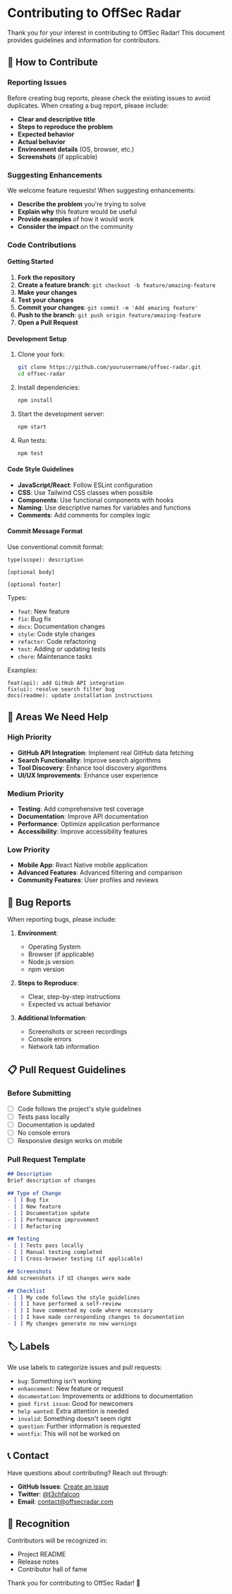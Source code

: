 # Contributing to OffSec Radar

Thank you for your interest in contributing to OffSec Radar! This document provides guidelines and information for contributors.

## 🤝 How to Contribute

### Reporting Issues

Before creating bug reports, please check the existing issues to avoid duplicates. When creating a bug report, please include:

- **Clear and descriptive title**
- **Steps to reproduce the problem**
- **Expected behavior**
- **Actual behavior**
- **Environment details** (OS, browser, etc.)
- **Screenshots** (if applicable)

### Suggesting Enhancements

We welcome feature requests! When suggesting enhancements:

- **Describe the problem** you're trying to solve
- **Explain why** this feature would be useful
- **Provide examples** of how it would work
- **Consider the impact** on the community

### Code Contributions

#### Getting Started

1. **Fork the repository**
2. **Create a feature branch**: `git checkout -b feature/amazing-feature`
3. **Make your changes**
4. **Test your changes**
5. **Commit your changes**: `git commit -m 'Add amazing feature'`
6. **Push to the branch**: `git push origin feature/amazing-feature`
7. **Open a Pull Request**

#### Development Setup

1. Clone your fork:
   ```bash
   git clone https://github.com/yourusername/offsec-radar.git
   cd offsec-radar
   ```

2. Install dependencies:
   ```bash
   npm install
   ```

3. Start the development server:
   ```bash
   npm start
   ```

4. Run tests:
   ```bash
   npm test
   ```

#### Code Style Guidelines

- **JavaScript/React**: Follow ESLint configuration
- **CSS**: Use Tailwind CSS classes when possible
- **Components**: Use functional components with hooks
- **Naming**: Use descriptive names for variables and functions
- **Comments**: Add comments for complex logic

#### Commit Message Format

Use conventional commit format:

```
type(scope): description

[optional body]

[optional footer]
```

Types:
- `feat`: New feature
- `fix`: Bug fix
- `docs`: Documentation changes
- `style`: Code style changes
- `refactor`: Code refactoring
- `test`: Adding or updating tests
- `chore`: Maintenance tasks

Examples:
```
feat(api): add GitHub API integration
fix(ui): resolve search filter bug
docs(readme): update installation instructions
```

## 🎯 Areas We Need Help

### High Priority
- **GitHub API Integration**: Implement real GitHub data fetching
- **Search Functionality**: Improve search algorithms
- **Tool Discovery**: Enhance tool discovery algorithms
- **UI/UX Improvements**: Enhance user experience

### Medium Priority
- **Testing**: Add comprehensive test coverage
- **Documentation**: Improve API documentation
- **Performance**: Optimize application performance
- **Accessibility**: Improve accessibility features

### Low Priority
- **Mobile App**: React Native mobile application
- **Advanced Features**: Advanced filtering and comparison
- **Community Features**: User profiles and reviews

## 🐛 Bug Reports

When reporting bugs, please include:

1. **Environment**:
   - Operating System
   - Browser (if applicable)
   - Node.js version
   - npm version

2. **Steps to Reproduce**:
   - Clear, step-by-step instructions
   - Expected vs actual behavior

3. **Additional Information**:
   - Screenshots or screen recordings
   - Console errors
   - Network tab information

## 📋 Pull Request Guidelines

### Before Submitting

- [ ] Code follows the project's style guidelines
- [ ] Tests pass locally
- [ ] Documentation is updated
- [ ] No console errors
- [ ] Responsive design works on mobile

### Pull Request Template

```markdown
## Description
Brief description of changes

## Type of Change
- [ ] Bug fix
- [ ] New feature
- [ ] Documentation update
- [ ] Performance improvement
- [ ] Refactoring

## Testing
- [ ] Tests pass locally
- [ ] Manual testing completed
- [ ] Cross-browser testing (if applicable)

## Screenshots
Add screenshots if UI changes were made

## Checklist
- [ ] My code follows the style guidelines
- [ ] I have performed a self-review
- [ ] I have commented my code where necessary
- [ ] I have made corresponding changes to documentation
- [ ] My changes generate no new warnings
```

## 🏷️ Labels

We use labels to categorize issues and pull requests:

- `bug`: Something isn't working
- `enhancement`: New feature or request
- `documentation`: Improvements or additions to documentation
- `good first issue`: Good for newcomers
- `help wanted`: Extra attention is needed
- `invalid`: Something doesn't seem right
- `question`: Further information is requested
- `wontfix`: This will not be worked on

## 📞 Contact

Have questions about contributing? Reach out through:

- **GitHub Issues**: [Create an issue](https://github.com/T3chfalcon/offsec-radar/issues)
- **Twitter**: [@t3chfalcon](https://x.com/t3chfalcon)
- **Email**: [contact@offsecradar.com](mailto:contact@offsecradar.com)

## 🙏 Recognition

Contributors will be recognized in:
- Project README
- Release notes
- Contributor hall of fame

Thank you for contributing to OffSec Radar! 🚀 